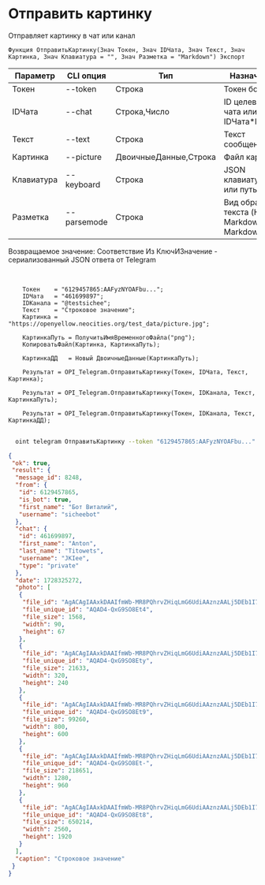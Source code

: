 ﻿---
sidebar_position: 2
---

# Отправить картинку
 Отправляет картинку в чат или канал



`Функция ОтправитьКартинку(Знач Токен, Знач IDЧата, Знач Текст, Знач Картинка, Знач Клавиатура = "", Знач Разметка = "Markdown") Экспорт`

  | Параметр | CLI опция | Тип | Назначение |
  |-|-|-|-|
  | Токен | --token | Строка | Токен бота |
  | IDЧата | --chat | Строка,Число | ID целевого чата или IDЧата*IDТемы |
  | Текст | --text | Строка | Текст сообщения |
  | Картинка | --picture | ДвоичныеДанные,Строка | Файл картинки |
  | Клавиатура | --keyboard | Строка | JSON клавиатуры или путь к .json |
  | Разметка | --parsemode | Строка | Вид обработки текста (HTML, Markdown, MarkdownV2) |

  
  Возвращаемое значение:   Соответствие Из КлючИЗначение - сериализованный JSON ответа от Telegram

<br/>




```bsl title="Пример кода"
    Токен    = "6129457865:AAFyzNYOAFbu...";
    IDЧата   = "461699897";
    IDКанала = "@testsichee";
    Текст    = "Строковое значение";
    Картинка = "https://openyellow.neocities.org/test_data/picture.jpg";

    КартинкаПуть = ПолучитьИмяВременногоФайла("png");
    КопироватьФайл(Картинка, КартинкаПуть);

    КартинкаДД   = Новый ДвоичныеДанные(КартинкаПуть);

    Результат = OPI_Telegram.ОтправитьКартинку(Токен, IDЧата, Текст, Картинка);

    Результат = OPI_Telegram.ОтправитьКартинку(Токен, IDКанала, Текст, КартинкаПуть);

    Результат = OPI_Telegram.ОтправитьКартинку(Токен, IDКанала, Текст, КартинкаДД);
```



```sh title="Пример команды CLI"
    
  oint telegram ОтправитьКартинку --token "6129457865:AAFyzNYOAFbu..." --chat "461699897" --text "Строковое значение" --picture "https://openintegrations.dev/test_data/picture.jpg" --keyboard %keyboard% --parsemode %parsemode%

```

```json title="Результат"
{
 "ok": true,
 "result": {
  "message_id": 8248,
  "from": {
   "id": 6129457865,
   "is_bot": true,
   "first_name": "Бот Виталий",
   "username": "sicheebot"
  },
  "chat": {
   "id": 461699897,
   "first_name": "Anton",
   "last_name": "Titowets",
   "username": "JKIee",
   "type": "private"
  },
  "date": 1728325272,
  "photo": [
   {
    "file_id": "AgACAgIAAxkDAAIfmWb-MR8PQhrvZHiqLmG6UdiAAznzAALj5DEb1I7wSxB3bmqDIveAAQADAgADcwADNgQ",
    "file_unique_id": "AQAD4-QxG9SO8Et4",
    "file_size": 1568,
    "width": 90,
    "height": 67
   },
   {
    "file_id": "AgACAgIAAxkDAAIfmWb-MR8PQhrvZHiqLmG6UdiAAznzAALj5DEb1I7wSxB3bmqDIveAAQADAgADbQADNgQ",
    "file_unique_id": "AQAD4-QxG9SO8Ety",
    "file_size": 21633,
    "width": 320,
    "height": 240
   },
   {
    "file_id": "AgACAgIAAxkDAAIfmWb-MR8PQhrvZHiqLmG6UdiAAznzAALj5DEb1I7wSxB3bmqDIveAAQADAgADeAADNgQ",
    "file_unique_id": "AQAD4-QxG9SO8Et9",
    "file_size": 99260,
    "width": 800,
    "height": 600
   },
   {
    "file_id": "AgACAgIAAxkDAAIfmWb-MR8PQhrvZHiqLmG6UdiAAznzAALj5DEb1I7wSxB3bmqDIveAAQADAgADeQADNgQ",
    "file_unique_id": "AQAD4-QxG9SO8Et-",
    "file_size": 218651,
    "width": 1280,
    "height": 960
   },
   {
    "file_id": "AgACAgIAAxkDAAIfmWb-MR8PQhrvZHiqLmG6UdiAAznzAALj5DEb1I7wSxB3bmqDIveAAQADAgADdwADNgQ",
    "file_unique_id": "AQAD4-QxG9SO8Et8",
    "file_size": 650214,
    "width": 2560,
    "height": 1920
   }
  ],
  "caption": "Строковое значение"
 }
}
```
